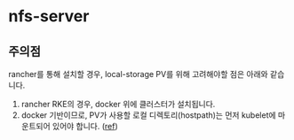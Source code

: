 # nfs-server

## 주의점

rancher를 통해 설치할 경우, local-storage PV를 위해 고려해야할 점은 아래와 같습니다.
1. rancher RKE의 경우, docker 위에 클러스터가 설치됩니다.
2. docker 기반이므로, PV가 사용할 로컬 디렉토리(hostpath)는 먼저 kubelet에 마운트되어 있어야 합니다. ([ref](https://rancher.com/docs/rke/latest/en/config-options/services/services-extras/#extra-binds))
